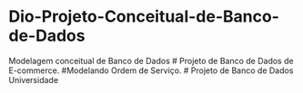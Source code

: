 # Dio-Projeto-Conceitual-de-Banco-de-Dados
Modelagem conceitual de Banco de Dados # Projeto de Banco de Dados de E-commerce. #Modelando Ordem de Serviço. # Projeto de Banco de Dados Universidade
